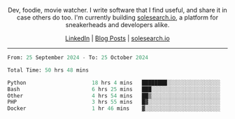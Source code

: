<p align="center">Dev, foodie, movie watcher. I write software that I find useful, and share it in case others do too. I'm currently building <a href="https://solesearch.io">solesearch.io</a>, a platform for sneakerheads and developers alike.</p>
<p align="center">
  <a href="https://www.linkedin.com/in/peter-rauscher">LinkedIn</a>
  |
  <a href="https://dev.to/peterrauscher">Blog Posts</a>
  |
  <a href="https://solesearch.io">solesearch.io</a>
</p>
<hr/>
<!--START_SECTION:waka-->

```python
From: 25 September 2024 - To: 25 October 2024

Total Time: 50 hrs 48 mins

Python                     18 hrs 4 mins   ████████░░░░░░░░░░░░░░░░░   32.44 %
Bash                       6 hrs 25 mins   ███░░░░░░░░░░░░░░░░░░░░░░   11.54 %
Other                      4 hrs 54 mins   ██▒░░░░░░░░░░░░░░░░░░░░░░   08.81 %
PHP                        3 hrs 55 mins   █▓░░░░░░░░░░░░░░░░░░░░░░░   07.04 %
Docker                     1 hr 46 mins    ▓░░░░░░░░░░░░░░░░░░░░░░░░   03.20 %
```

<!--END_SECTION:waka-->
